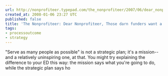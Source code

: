 ```yaml
---
url: http://nonprofiteer.typepad.com/the_nonprofiteer/2007/06/dear_nonprofite_1.html
created_at: 2008-01-06 23:27 UTC
published: false
title: 'The Nonprofiteer: Dear Nonprofiteer, Those darn funders want a strategic plan!'
tags:
- processoutcome
- strategy
---
```


"Serve as many people as possible" is not a strategic plan; it's a mission--and a relatively uninspiring one, at that.  You might try explaining the difference to your ED this way: the mission says what you're going to do, while the strategic plan says ho
